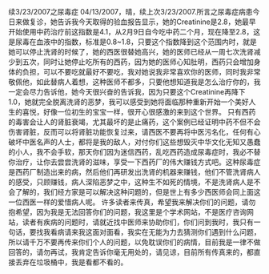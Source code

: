 续3/23/2007之尿毒症
04/13/2007，晴，续上次3/23/2007.所言之尿毒症病患今日来做复诊，她告诉我今天取得的验血报告显示，她的Creatinine是2.8，她最早开始使用中药治疗前这指数是4.1，从2月9日自今吃中药二个月，现在降至2.8，这是尿毒在血液中的指数，标准是0.8~1.8，只要这个指数降到这个范围内时，就是她可以停止洗肾的时候了，她的西医很替她高兴，她的医师已经从一周七次洗肾减少到五次，同时让她停止吃所有的西药，因为她的医师心知肚明，西药只会增加身体的负担，可以不要吃就最好不要吃，我对她说我非常喜欢你的医师，同时我非常敬佩他，如此替病人着想，这种医师不都多，只要他想知道我是怎么治疗你的，我一定会尽力告诉他，她今天很兴奋的告诉我，因为只要这个Creatinine再降下1.0，她就完全脱离洗肾的恶梦，我可以感受到她将面临那种重新开始一个美好人生的喜悦，好像一位初生的宝宝一样，很开心很感激的来到这个世界。
只有西药的毒害会让人的肾脏衰竭，尤其最坏的是止痛药，这个案例已经证明中药不但不会伤害肾脏，反而可以将肾脏功能恢复过来，请西医不要再将中医污名化，任何有心破坏中医名声的人士，都将是我的敌人，对付你们这些想毁灭中华文化无知又愚蠢的小人，我不会手软，那天你们因为迷信西药，乱吃西药造成尿毒症时，我必不替你治疗，让你去尝尝洗肾的滋味，享受一下西药厂的伟大赚钱方式吧。这种尿毒症是西药厂制造出来的病，然后他们再研发出洗肾的机器来赚钱，他们不管洗肾病人的感受，只顾赚钱，病人深陷恶梦之中，这种生不如死的情境，不是洗肾病人是不会了解的，我们经方家是可以解决这种问题的，但是世上有多少西医师会同上面这一位西医一样的爱惜病人呢。
许多读者来传真，希望我来解决你们的问题，请勿抱希望，因为我是无法回答你们的问题，我这里是个学术网站，不是医疗咨询网站，读者有疾病的问题时，请就近找中医师来协助你们，你们问到我时，我只有一句话，要找我看病请来我这面对面看，我实在无能为力去猜测你们遇到什么问题，所以请千万不要再传来你们个人的问题，以免耽误你们的病情，目前我是一律不做回答的，请勿再试，我肯定告诉你毫无用处的，请见谅，目前所有传真来的，都直接丢弃在垃圾桶中，我是看都不看的。
